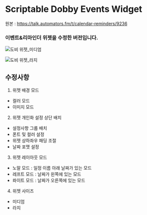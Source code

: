 # Scriptable Dobby Events Widget

원본 : https://talk.automators.fm/t/calendar-reminders/9236

### 이벤트&리마인더 위젯을 수정한 버전입니다. 
![도비 위젯_미디엄](https://user-images.githubusercontent.com/71208149/110639650-4e8f9200-81f3-11eb-9806-164fc6aa880d.jpg)

![도비 위젯_라지](https://user-images.githubusercontent.com/71208149/110639756-6b2bca00-81f3-11eb-81f9-679de073c253.jpg)


## 수정사항 

1. 위젯 배경 모드 
- 컬러 모드 
- 이미지 모드


2. 위젯 개인화 설정 상단 배치
- 설정사항 그룹 배치
- 폰트 및 컬러 설정
- 위젯 상하좌우 패딩 조절
- 날짜 포맷 설정


3. 위젯 레이아웃 모드
- 노말 모드 : 일정 이름 아래 날짜가 있는 모드
- 레프트 모드 : 날짜가 왼쪽에 있는 모드
- 롸이트 모드 : 날짜가 오른쪽에 있는 모드


4. 위젯 사이즈 
- 미디엄
- 라지

